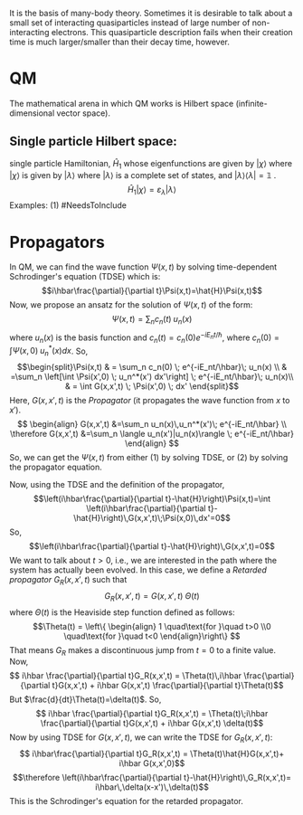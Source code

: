 It is the basis of many-body theory. Sometimes it is desirable to talk about a small set of interacting quasiparticles instead of large number of non-interacting electrons. This quasiparticle description fails when their creation time is much larger/smaller than their decay time, however.
# QM
The mathematical arena in which QM works is Hilbert space (infinite-dimensional vector space). 
## Single particle Hilbert space:
single particle Hamiltonian, $\hat{H}_{1}$ whose eigenfunctions are given by $|\chi\rangle$ where $|\chi\rangle$ is given by $|\lambda\rangle$  where $|\lambda\rangle$ is a complete set of states, and $|\lambda\rangle\langle\lambda|=\mathbb{1}$ .
$$\hat{H}_{1}|\chi\rangle = \varepsilon_{\lambda} |\lambda\rangle  $$
Examples: (1) #NeedsToInclude 
# Propagators
In QM, we can find the wave function $\Psi(x,t)$ by solving time-dependent Schrodinger's equation (TDSE) which is: $$i\hbar\frac{\partial}{\partial t}\Psi(x,t)=\hat{H}\Psi(x,t)$$Now, we propose an ansatz for the solution of $\Psi(x,t)$ of the form: $$\Psi(x,t)=\sum_n c_n(t)\; u_n(x)$$where $u_n(x)$ is the basis function and $c_n(t) = c_n(0)e^{-iE_nt/\hbar}$, where $c_n(0)=\int \Psi(x,0)\;u_n^*(x) dx$. So,$$\begin{split}\Psi(x,t) & = \sum_n c_n(0) \; e^{-iE_nt/\hbar}\; u_n(x) \\ 
						& =\sum_n \left[\int \Psi(x',0) \; u_n^*(x') dx'\right] \; e^{-iE_nt/\hbar}\; u_n(x)\\
						& = \int G(x,x',t) \; \Psi(x',0) \; dx' \end{split}$$Here, $G(x,x',t)$ is the *Propagator* (it propagates the wave function from $x$ to $x'$). $$ \begin{align} G(x,x',t) &=\sum_n u_n(x)\,u_n^*(x')\; e^{-iE_nt/\hbar} \\
				\therefore G(x,x',t) &=\sum_n \langle u_n(x')|u_n(x)\rangle \; e^{-iE_nt/\hbar} \end{align} $$So, we can get the $\Psi(x,t)$ from either (1) by solving TDSE, or (2) by solving the propagator equation. 

Now, using the TDSE and the definition of the propagator, $$\left(i\hbar\frac{\partial}{\partial t}-\hat{H}\right)\Psi(x,t)=\int \left(i\hbar\frac{\partial}{\partial t}-\hat{H}\right)\,G(x,x',t)\;\Psi(x,0)\,dx'=0$$So, $$\left(i\hbar\frac{\partial}{\partial t}-\hat{H}\right)\,G(x,x',t)=0$$We want to talk about $t>0$, i.e., we are interested in the path where the system has actually been evolved. In this case, we define a *Retarded propagator* $G_R(x,x',t)$ such that $$ G_R(x,x',t) = G(x,x',t)\;\Theta(t)$$where $\Theta(t)$ is the Heaviside step function defined as follows: $$\Theta(t) = \left\{ \begin{align} 1 \quad\text{for }\quad t>0 \\0 \quad\text{for }\quad t<0 \end{align}\right\} $$That means $G_R$ makes a discontinuous jump from $t=0$ to a finite value. Now, $$ i\hbar \frac{\partial}{\partial t}G_R(x,x',t) = \Theta(t)\,i\hbar \frac{\partial}{\partial t}G(x,x',t) + i\hbar G(x,x',t) \frac{\partial}{\partial t}\Theta(t)$$ But $\frac{d}{dt}\Theta(t)=\delta(t)$. So, $$ i\hbar \frac{\partial}{\partial t}G_R(x,x',t) = \Theta(t)\;i\hbar \frac{\partial}{\partial t}G(x,x',t) + i\hbar G(x,x',t) \delta(t)$$Now by using TDSE for $G(x,x',t)$, we can write the TDSE for $G_R(x,x',t)$: $$ i\hbar\frac{\partial}{\partial t}G_R(x,x',t) = \Theta(t)\hat{H}G(x,x',t)+ i\hbar G(x,x',0)$$ $$\therefore \left(i\hbar\frac{\partial}{\partial t}-\hat{H}\right)\,G_R(x,x',t)= i\hbar\,\delta(x-x')\,\delta(t)$$ This is the Schrodinger's equation for the retarded propagator.